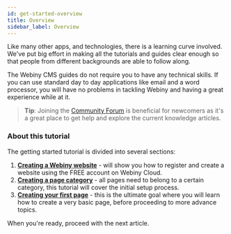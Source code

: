 ```yaml
---
id: get-started-overview
title: Overview
sidebar_label: Overview
---
```


Like many other apps, and technologies, there is a learning curve involved. We've put big effort in making all the tutorials and guides clear enough so that people from different backgrounds are able to follow along. 

The Webiny CMS guides do not require you to have any technical skills. If you can use standard day to day applications like email and a word processor, you will have no problems in tackling Webiny and having a great experience while at it.

> **Tip**: Joining the [Community Forum](https://community.webiny.com/) is beneficial for newcomers as it's a great place to get help and  explore the current knowledge articles.

### About this tutorial
The getting started tutorial is divided into several sections:
1. [**Creating a Webiny website**](cms-guides/get-started-create-a-webiny-website.md) - will show you how to register and create a website using the FREE account on Webiny Cloud.
2. [**Creating a page category**](cms-guides/get-started-creating-a-page-category.md) - all pages need to belong to a certain category, this tutorial will cover the initial setup process.
3. [**Creating your first page**](cms-guides/get-started-creating-first-page.md) - this is the ultimate goal where you will learn how to create a very basic page, before proceeding to more advance topics.

 When you're ready, proceed with the next article.